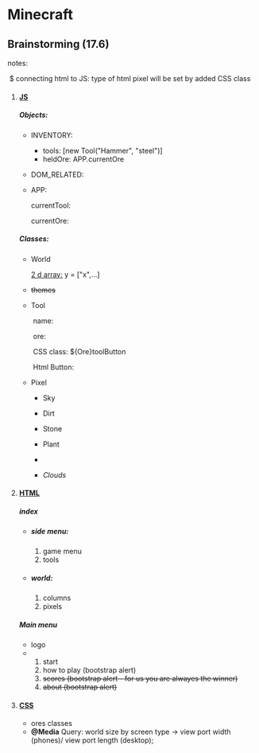 # Minecraft

## Brainstorming (17.6)

notes:

​	$ connecting html to JS: type of html pixel will be set by added CSS class



1. #### <u>JS</u>

   ##### Objects:

   * INVENTORY:

     * tools: [new Tool("Hammer", "steel")]
     * heldOre: APP.currentOre

     

   * DOM_RELATED:

     

   * APP:

     currentTool:

     currentOre:

     

   ##### Classes:

   * World

     <u>2 d array:</u> y = ["x",...]

   * ~~themes~~

   * Tool

     ​		name:

     ​		ore: 

     ​		CSS class: ${Ore}toolButton

     ​		Html Button:

     

   * Pixel

     * Sky

     * Dirt

     * Stone

     * Plant

     * 

     * *Clouds*

       

2. ####  <u>HTML</u>

   ##### index

   * ##### side menu:

     1. game menu
     2. tools

   * ##### world:

     1. columns
     2. pixels

   ##### Main menu

   * logo
   * 1. start
     2. how to play (bootstrap alert)
     3. ~~scores (bootstrap alert - for us you are alwayes the winner)~~
     4. ~~about (bootstrap alert)~~

   

3. #### <u>CSS</u>

   * ores classes
   * **@Media** Query:  world size by screen type -> view port width (phones)/ view port length (desktop);


